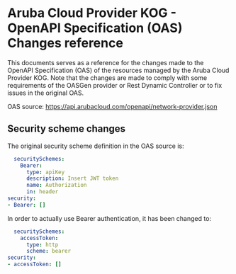 # Aruba Cloud Provider KOG - OpenAPI Specification (OAS) Changes reference

This documents serves as a reference for the changes made to the OpenAPI Specification (OAS) of the resources managed by the Aruba Cloud Provider KOG.
Note that the changes are made to comply with some requirements of the OASGen provider or Rest Dynamic Controller or to fix issues in the original OAS.

OAS source: https://api.arubacloud.com/openapi/network-provider.json

## Security scheme changes

The original security scheme definition in the OAS source is:
```yaml
  securitySchemes:
    Bearer:
      type: apiKey
      description: Insert JWT token
      name: Authorization
      in: header
security:
- Bearer: []
```

In order to actually use Bearer authentication, it has been changed to:
```yaml
  securitySchemes:
    accessToken:
      type: http
      scheme: bearer
security:
- accessToken: []
```
